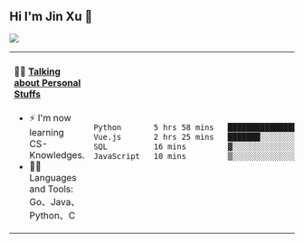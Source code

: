 
## Hi I'm Jin Xu 👋
![](https://komarev.com/ghpvc/?username=jiayouxujin&color=brightgreen&label=PROFILE+VIEWS)



<table align="center">
<tr>
<td valign="top" width="60%">

#### 🏋️‍♀️ <a href="https://github.com/jiayouxujin" target="_blank">Talking about Personal Stuffs</a>
<!-- recent_releases starts -->

- ⚡  I'm now learning CS-Knowledges.  
- 🏊‍♂️ Languages and Tools: Go、Java、Python、C
<!-- recent_releases ends -->
</td>
<td>
 
<!--START_SECTION:waka-->

```txt
Python       5 hrs 58 mins   █████████████████░░░░░░░░   67.54 %
Vue.js       2 hrs 25 mins   ███████░░░░░░░░░░░░░░░░░░   27.35 %
SQL          16 mins         ▓░░░░░░░░░░░░░░░░░░░░░░░░   03.15 %
JavaScript   10 mins         ▒░░░░░░░░░░░░░░░░░░░░░░░░   01.96 %
```

<!--END_SECTION:waka-->
 
</td>
</tr>
</table>





